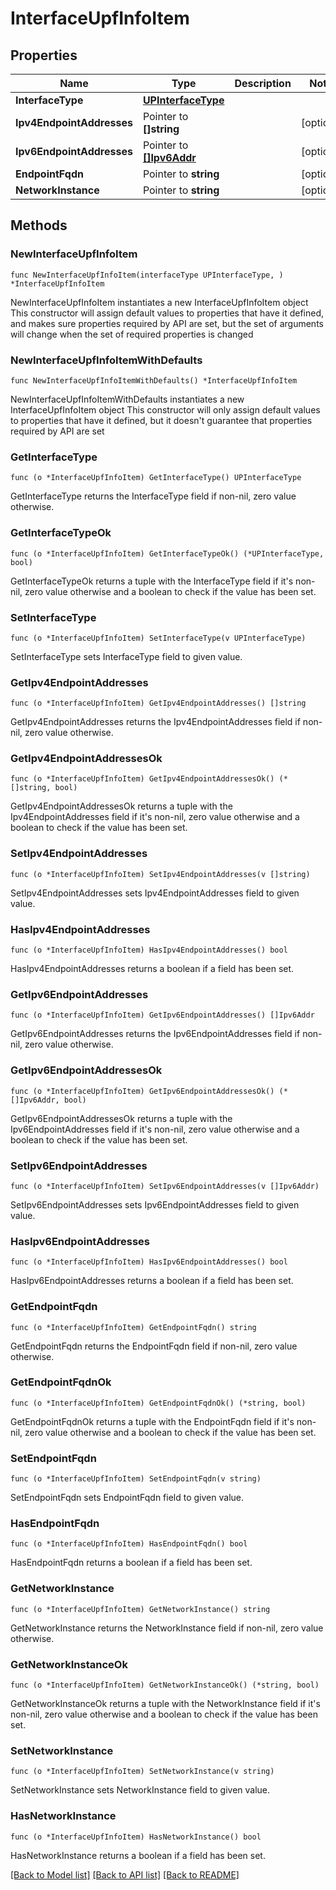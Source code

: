 # InterfaceUpfInfoItem

## Properties

Name | Type | Description | Notes
------------ | ------------- | ------------- | -------------
**InterfaceType** | [**UPInterfaceType**](UPInterfaceType.md) |  | 
**Ipv4EndpointAddresses** | Pointer to **[]string** |  | [optional] 
**Ipv6EndpointAddresses** | Pointer to [**[]Ipv6Addr**](Ipv6Addr.md) |  | [optional] 
**EndpointFqdn** | Pointer to **string** |  | [optional] 
**NetworkInstance** | Pointer to **string** |  | [optional] 

## Methods

### NewInterfaceUpfInfoItem

`func NewInterfaceUpfInfoItem(interfaceType UPInterfaceType, ) *InterfaceUpfInfoItem`

NewInterfaceUpfInfoItem instantiates a new InterfaceUpfInfoItem object
This constructor will assign default values to properties that have it defined,
and makes sure properties required by API are set, but the set of arguments
will change when the set of required properties is changed

### NewInterfaceUpfInfoItemWithDefaults

`func NewInterfaceUpfInfoItemWithDefaults() *InterfaceUpfInfoItem`

NewInterfaceUpfInfoItemWithDefaults instantiates a new InterfaceUpfInfoItem object
This constructor will only assign default values to properties that have it defined,
but it doesn't guarantee that properties required by API are set

### GetInterfaceType

`func (o *InterfaceUpfInfoItem) GetInterfaceType() UPInterfaceType`

GetInterfaceType returns the InterfaceType field if non-nil, zero value otherwise.

### GetInterfaceTypeOk

`func (o *InterfaceUpfInfoItem) GetInterfaceTypeOk() (*UPInterfaceType, bool)`

GetInterfaceTypeOk returns a tuple with the InterfaceType field if it's non-nil, zero value otherwise
and a boolean to check if the value has been set.

### SetInterfaceType

`func (o *InterfaceUpfInfoItem) SetInterfaceType(v UPInterfaceType)`

SetInterfaceType sets InterfaceType field to given value.


### GetIpv4EndpointAddresses

`func (o *InterfaceUpfInfoItem) GetIpv4EndpointAddresses() []string`

GetIpv4EndpointAddresses returns the Ipv4EndpointAddresses field if non-nil, zero value otherwise.

### GetIpv4EndpointAddressesOk

`func (o *InterfaceUpfInfoItem) GetIpv4EndpointAddressesOk() (*[]string, bool)`

GetIpv4EndpointAddressesOk returns a tuple with the Ipv4EndpointAddresses field if it's non-nil, zero value otherwise
and a boolean to check if the value has been set.

### SetIpv4EndpointAddresses

`func (o *InterfaceUpfInfoItem) SetIpv4EndpointAddresses(v []string)`

SetIpv4EndpointAddresses sets Ipv4EndpointAddresses field to given value.

### HasIpv4EndpointAddresses

`func (o *InterfaceUpfInfoItem) HasIpv4EndpointAddresses() bool`

HasIpv4EndpointAddresses returns a boolean if a field has been set.

### GetIpv6EndpointAddresses

`func (o *InterfaceUpfInfoItem) GetIpv6EndpointAddresses() []Ipv6Addr`

GetIpv6EndpointAddresses returns the Ipv6EndpointAddresses field if non-nil, zero value otherwise.

### GetIpv6EndpointAddressesOk

`func (o *InterfaceUpfInfoItem) GetIpv6EndpointAddressesOk() (*[]Ipv6Addr, bool)`

GetIpv6EndpointAddressesOk returns a tuple with the Ipv6EndpointAddresses field if it's non-nil, zero value otherwise
and a boolean to check if the value has been set.

### SetIpv6EndpointAddresses

`func (o *InterfaceUpfInfoItem) SetIpv6EndpointAddresses(v []Ipv6Addr)`

SetIpv6EndpointAddresses sets Ipv6EndpointAddresses field to given value.

### HasIpv6EndpointAddresses

`func (o *InterfaceUpfInfoItem) HasIpv6EndpointAddresses() bool`

HasIpv6EndpointAddresses returns a boolean if a field has been set.

### GetEndpointFqdn

`func (o *InterfaceUpfInfoItem) GetEndpointFqdn() string`

GetEndpointFqdn returns the EndpointFqdn field if non-nil, zero value otherwise.

### GetEndpointFqdnOk

`func (o *InterfaceUpfInfoItem) GetEndpointFqdnOk() (*string, bool)`

GetEndpointFqdnOk returns a tuple with the EndpointFqdn field if it's non-nil, zero value otherwise
and a boolean to check if the value has been set.

### SetEndpointFqdn

`func (o *InterfaceUpfInfoItem) SetEndpointFqdn(v string)`

SetEndpointFqdn sets EndpointFqdn field to given value.

### HasEndpointFqdn

`func (o *InterfaceUpfInfoItem) HasEndpointFqdn() bool`

HasEndpointFqdn returns a boolean if a field has been set.

### GetNetworkInstance

`func (o *InterfaceUpfInfoItem) GetNetworkInstance() string`

GetNetworkInstance returns the NetworkInstance field if non-nil, zero value otherwise.

### GetNetworkInstanceOk

`func (o *InterfaceUpfInfoItem) GetNetworkInstanceOk() (*string, bool)`

GetNetworkInstanceOk returns a tuple with the NetworkInstance field if it's non-nil, zero value otherwise
and a boolean to check if the value has been set.

### SetNetworkInstance

`func (o *InterfaceUpfInfoItem) SetNetworkInstance(v string)`

SetNetworkInstance sets NetworkInstance field to given value.

### HasNetworkInstance

`func (o *InterfaceUpfInfoItem) HasNetworkInstance() bool`

HasNetworkInstance returns a boolean if a field has been set.


[[Back to Model list]](../README.md#documentation-for-models) [[Back to API list]](../README.md#documentation-for-api-endpoints) [[Back to README]](../README.md)


